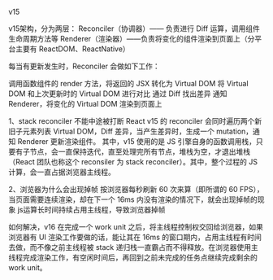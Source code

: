 v15

v15架构，分为两层：
Reconciler（协调器）—— 负责进行 Diff 运算，调用组件生命周期方法等
Renderer（渲染器）——负责将变化的组件渲染到页面上（分平台主要有 ReactDOM、ReactNative）


每当有更新发生时，Reconciler 会做如下工作：

调用函数组件的 render 方法，将返回的 JSX 转化为 Virtual DOM
将 Virtual DOM 和上次更新时的 Virtual DOM 进行对比
通过 Diff 找出差异
通知 Renderer，将变化的 Virtual DOM 渲染到页面上

1、stack reconciler 不能中途被打断
React v15 的 reconciler 会同时遍历两个新旧子元素列表 Virtual DOM，Diff 差异，当产生差异时，生成一个 mutation，通知 Renderer 更新渲染组件。
其中，v15 使用的是 JS 引擎自身的函数调用栈，只要有子节点，会一直保持迭代，直至处理完所有节点，堆栈为空，才退出堆栈（React 团队也称这个 reconsiler 为 stack reconciler）。其中，整个过程的 JS 计算，会一直占据浏览器主线程。

2、浏览器为什么会出现掉帧
按浏览器每秒刷新 60 次来算（即所谓的 60 FPS），当页面需要连续渲染，却在下一个 16ms 内没有渲染的情况下，就会出现掉帧的现象
js运算长时间持续占用主线程，导致浏览器掉帧


如何解决，v16
在完成一个 work unit 之后，将主线程控制权交回给浏览器，如果浏览器有 UI 渲染工作要做的话，能让其在 16ms 的窗口期内，占用主线程有时间去做，而不像之前主线程被 stack 递归栈一直霸占而不得释放。在浏览器使用主线程完成渲染工作，有空闲时间后，再回到之前未完成的任务点继续完成剩余的 work unit。

